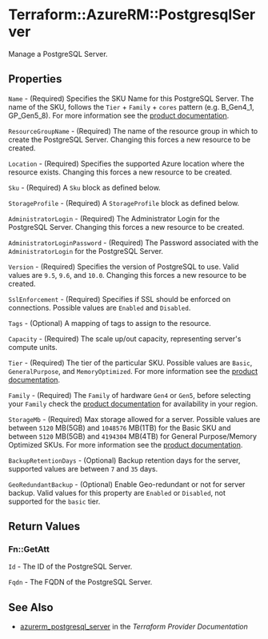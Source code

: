 # Terraform::AzureRM::PostgresqlServer

Manage a PostgreSQL Server.

## Properties

`Name` - (Required) Specifies the SKU Name for this PostgreSQL Server. The name of the SKU, follows the `Tier` + `Family` + `cores` pattern (e.g. B_Gen4_1, GP_Gen5_8). For more information see the [product documentation](https://docs.microsoft.com/en-us/rest/api/postgresql/servers/create#sku).

`ResourceGroupName` - (Required) The name of the resource group in which to create the PostgreSQL Server. Changing this forces a new resource to be created.

`Location` - (Required) Specifies the supported Azure location where the resource exists. Changing this forces a new resource to be created.

`Sku` - (Required) A `Sku` block as defined below.

`StorageProfile` - (Required) A `StorageProfile` block as defined below.

`AdministratorLogin` - (Required) The Administrator Login for the PostgreSQL Server. Changing this forces a new resource to be created.

`AdministratorLoginPassword` - (Required) The Password associated with the `AdministratorLogin` for the PostgreSQL Server.

`Version` - (Required) Specifies the version of PostgreSQL to use. Valid values are `9.5`, `9.6`, and `10.0`. Changing this forces a new resource to be created.

`SslEnforcement` - (Required) Specifies if SSL should be enforced on connections. Possible values are `Enabled` and `Disabled`.

`Tags` - (Optional) A mapping of tags to assign to the resource.

`Capacity` - (Required) The scale up/out capacity, representing server's compute units.

`Tier` - (Required) The tier of the particular SKU. Possible values are `Basic`, `GeneralPurpose`, and `MemoryOptimized`. For more information see the [product documentation](https://docs.microsoft.com/en-us/azure/postgresql/concepts-pricing-tiers).

`Family` - (Required) The `Family` of hardware `Gen4` or `Gen5`, before selecting your `Family` check the [product documentation](https://docs.microsoft.com/en-us/azure/postgresql/concepts-pricing-tiers#compute-generations-vcores-and-memory) for availability in your region.

`StorageMb` - (Required) Max storage allowed for a server. Possible values are between `5120` MB(5GB) and `1048576` MB(1TB) for the Basic SKU and between `5120` MB(5GB) and `4194304` MB(4TB) for General Purpose/Memory Optimized SKUs. For more information see the [product documentation](https://docs.microsoft.com/en-us/rest/api/postgresql/servers/create#StorageProfile).

`BackupRetentionDays` - (Optional) Backup retention days for the server, supported values are between `7` and `35` days.

`GeoRedundantBackup` - (Optional) Enable Geo-redundant or not for server backup. Valid values for this property are `Enabled` or `Disabled`, not supported for the `basic` tier.


## Return Values

### Fn::GetAtt

`Id` - The ID of the PostgreSQL Server.

`Fqdn` - The FQDN of the PostgreSQL Server.

## See Also

* [azurerm_postgresql_server](https://www.terraform.io/docs/providers/azurerm/r/postgresql_server.html) in the _Terraform Provider Documentation_